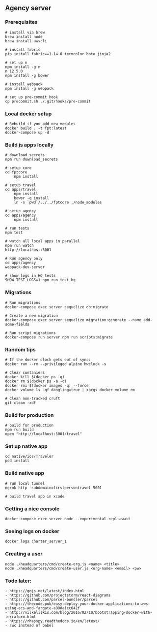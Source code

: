 ## Agency server

### Prerequisites

    # install via brew
    brew install node
    brew install awscli

    # install fabric
    pip install fabric==1.14.0 termcolor boto jinja2

    # set up n
    npm install -g n
    n 12.5.0
    npm install -g bower

    # install webpack
    npm install -g webpack

    # set up pre-commit hook
    cp precommit.sh ./.git/hooks/pre-commit

### Local docker setup

    # Rebuild if you add new modules
    docker build . -t fpt:latest
    docker-compose up -d

### Build js apps locally

    # download secrets
    npm run download_secrets

    # setup core
    cd fptcore
        npm install

    # setup travel
    cd apps/travel
        npm install
        bower -q install
        ln -s `pwd`/../../fptcore ./node_modules

    # setup agency
    cd apps/agency
        npm install

    # run tests
    npm test

    # watch all local apps in parallel
    npm run watch
    http://localhost:5001

    # Run agency only
    cd apps/agency
    webpack-dev-server

    # show logs in HQ tests
    SHOW_TEST_LOGS=1 npm run test_hq

### Migrations

    # Run migrations
    docker-compose exec server sequelize db:migrate

    # Create a new migration
    docker-compose exec server sequelize migration:generate --name add-some-fields

    # Run script migrations
    docker-compose run server npm run scripts:migrate

### Random tips

    # If the docker clock gets out of sync:
    docker run --rm --privileged alpine hwclock -s

    # Clear contaniers
    docker kill $(docker ps -q)
    docker rm $(docker ps -a -q)
    docker rmi $(docker images -q) --force
    docker volume ls -qf dangling=true | xargs docker volume rm

    # Clean non-tracked cruft
    git clean -xdf

### Build for production

    # build for production
    npm run build
    open "http://localhost:5001/travel"

### Set up native app

    cd native/ios/Traveler
    pod install

### Build native app
    
    # run local tunnel
    ngrok http -subdomain=firstpersontravel 5001

    # build travel app in xcode

### Getting a nice console

    docker-compose exec server node --experimental-repl-await

### Seeing logs on docker

    docker logs charter_server_1

### Creating a user

    node ./headquarters/cmd/create-org.js <name> <title>
    node ./headquarters/cmd/create-user.js <org-name> <email> <pw>

### Todo later:
    
    - https://gojs.net/latest/index.html
    - https://github.com/projectstorm/react-diagrams
    - https://github.com/parcel-bundler/parcel
    - https://thecode.pub/easy-deploy-your-docker-applications-to-aws-using-ecs-and-fargate-a988a1cc842f
    - http://vilkeliskis.com/blog/2016/02/10/bootstrapping-docker-with-terraform.html
    - https://rhasspy.readthedocs.io/en/latest/
    - swc instead of babel
